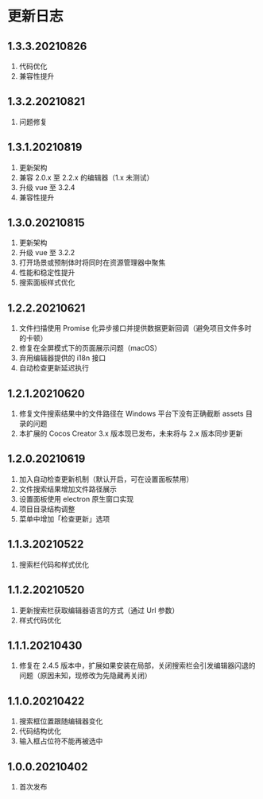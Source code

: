 # 更新日志

## 1.3.3.20210826

1. 代码优化
2. 兼容性提升



## 1.3.2.20210821

1. 问题修复



## 1.3.1.20210819

1. 更新架构
2. 兼容 2.0.x 至 2.2.x 的编辑器（1.x 未测试）
3. 升级 vue 至 3.2.4
4. 兼容性提升



## 1.3.0.20210815

1. 更新架构
2. 升级 vue 至 3.2.2
3. 打开场景或预制体时将同时在资源管理器中聚焦
4. 性能和稳定性提升
5. 搜索面板样式优化



## 1.2.2.20210621

1. 文件扫描使用 Promise 化异步接口并提供数据更新回调（避免项目文件多时的卡顿）
2. 修复在全屏模式下的页面展示问题（macOS）
3. 弃用编辑器提供的 i18n 接口
4. 自动检查更新延迟执行



## 1.2.1.20210620

1. 修复文件搜索结果中的文件路径在 Windows 平台下没有正确截断 assets 目录的问题
2. 本扩展的 Cocos Creator 3.x 版本现已发布，未来将与 2.x 版本同步更新



## 1.2.0.20210619

1. 加入自动检查更新机制（默认开启，可在设置面板禁用）
2. 文件搜索结果增加文件路径展示
3. 设置面板使用 electron 原生窗口实现
4. 项目目录结构调整
5. 菜单中增加「检查更新」选项



## 1.1.3.20210522

1. 搜索栏代码和样式优化



## 1.1.2.20210520

1. 更新搜索栏获取编辑器语言的方式（通过 Url 参数）
2. 样式代码优化



## 1.1.1.20210430

1. 修复在 2.4.5 版本中，扩展如果安装在局部，关闭搜索栏会引发编辑器闪退的问题（原因未知，现修改为先隐藏再关闭）



## 1.1.0.20210422

1. 搜索框位置跟随编辑器变化
2. 代码结构优化
3. 输入框占位符不能再被选中



## 1.0.0.20210402

1. 首次发布
